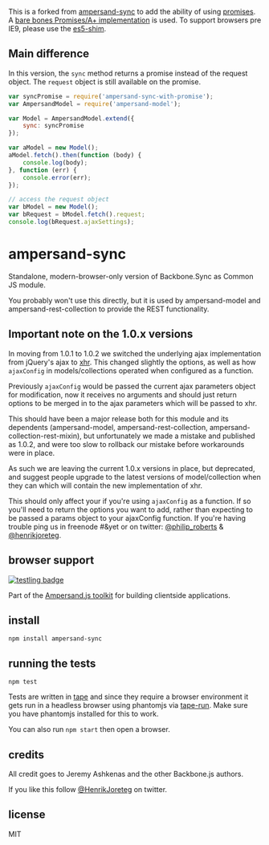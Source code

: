 This is a forked from [ampersand-sync](https://github.com/AmpersandJS/ampersand-sync) to add the ability of using [promises](http://promisesaplus.com/).
A [bare bones Promises/A+ implementation](https://github.com/then/promise) is used. To support browsers pre IE9, please use the [es5-shim](https://github.com/es-shims/es5-shim).

## Main difference
In this version, the `sync` method returns a promise instead of the request object. The `request` object is still available on the promise.

```js
var syncPromise = require('ampersand-sync-with-promise');
var AmpersandModel = require('ampersand-model');

var Model = AmpersandModel.extend({
	sync: syncPromise
});

var aModel = new Model();
aModel.fetch().then(function (body) {
	console.log(body);
}, function (err) {
	console.error(err);
});

// access the request object
var bModel = new Model();
var bRequest = bModel.fetch().request;
console.log(bRequest.ajaxSettings);
```

# ampersand-sync

Standalone, modern-browser-only version of Backbone.Sync as Common JS module.

You probably won't use this directly, but it is used by ampersand-model and ampersand-rest-collection to provide the REST functionality.

## Important note on the 1.0.x versions

In moving from 1.0.1 to 1.0.2 we switched the underlying ajax implementation from jQuery's ajax to [xhr](http://github.com/raynos/xhr). This changed slightly the options, as well as how `ajaxConfig` in models/collections operated when configured as a function.

Previously `ajaxConfig` would be passed the current ajax parameters object for modification, now it receives no arguments and should just return options to be merged in to the ajax parameters which will be passed to xhr.

This should have been a major release both for this module and its dependents (ampersand-model, ampersand-rest-collection, ampersand-collection-rest-mixin), but unfortunately we made a mistake and published as 1.0.2, and were too slow to rollback our mistake before workarounds were in place.

As such we are leaving the current 1.0.x versions in place, but deprecated, and suggest people upgrade to the latest versions of model/collection when they can which will contain the new implementation of xhr.

This should only affect your if you're using `ajaxConfig` as a function. If so you'll need to return the options you want to add, rather than expecting to be passed a params object to your ajaxConfig function. If you're having trouble ping us in freenode #&yet or on twitter: [@philip_roberts](http://twitter.com/philip_roberts) & [@henrikjoreteg](http://twitter.com/henrikjoreteg).


## browser support

[![testling badge](https://ci.testling.com/AmpersandJS/ampersand-sync.png)](https://ci.testling.com/AmpersandJS/ampersand-sync)

<!-- starthide -->
Part of the [Ampersand.js toolkit](http://ampersandjs.com) for building clientside applications.
<!-- endhide -->

## install

```
npm install ampersand-sync
```

## running the tests

```
npm test
```

Tests are written in [tape](https://github.com/substack/tape) and since they require a browser environment it gets run in a headless browser using phantomjs via [tape-run](https://github.com/juliangruber/tape-run). Make sure you have phantomjs installed for this to work.

You can also run `npm start` then open a browser.

<!-- starthide -->

## credits

All credit goes to Jeremy Ashkenas and the other Backbone.js authors.

If you like this follow [@HenrikJoreteg](http://twitter.com/henrikjoreteg) on twitter.


## license

MIT

<!-- endhide -->
